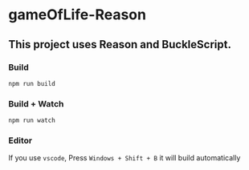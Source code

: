 # gameOfLife-Reason

## This project uses Reason and BuckleScript.

### Build
```
npm run build
```

### Build + Watch

```
npm run watch
```

### Editor
If you use `vscode`, Press `Windows + Shift + B` it will build automatically

